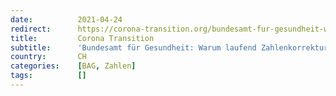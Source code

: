 ```yaml
---
date:          2021-04-24
redirect:      https://corona-transition.org/bundesamt-fur-gesundheit-warum-laufend-zahlenkorrekturen
title:         Corona Transition
subtitle:      'Bundesamt für Gesundheit: Warum laufend Zahlenkorrekturen?'
country:       CH
categories:    [BAG, Zahlen]
tags:          []
---
```

